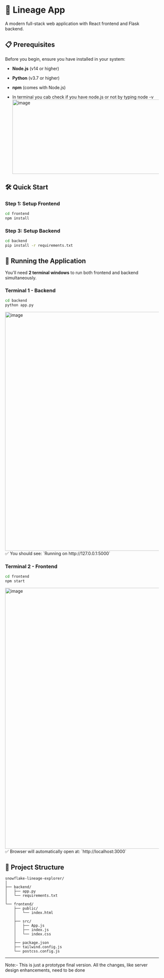 # 🚀 Lineage App

A modern full-stack web application with React frontend and Flask backend.

## 📋 Prerequisites

Before you begin, ensure you have installed in your system:
- **Node.js** (v14 or higher)
- **Python** (v3.7 or higher)
- **npm** (comes with Node.js)

- In terminal you cab check if you have node.js or not by typing
  node -v
  <img width="940" height="243" alt="image" src="https://github.com/user-attachments/assets/11a36ad8-2dda-4f6c-9071-00eace567140" />


## 🛠️ Quick Start



### Step 1: Setup Frontend

```bash
cd frontend
npm install
```


### Step 3: Setup Backend

```bash
cd backend
pip install -r requirements.txt
```


## 🚀 Running the Application

You'll need **2 terminal windows** to run both frontend and backend simultaneously.

### Terminal 1 - Backend

```bash
cd backend
python app.py
```
<img width="1915" height="781" alt="image" src="https://github.com/user-attachments/assets/3aa58830-430e-4bbb-b308-a19852dfb4dd" />
✅ You should see: `Running on http://127.0.0.1:5000`

### Terminal 2 - Frontend

```bash
cd frontend
npm start
```
<img width="1918" height="853" alt="image" src="https://github.com/user-attachments/assets/cdebad71-a8fa-433b-bf91-5bfad749112c" />
✅ Browser will automatically open at: `http://localhost:3000`

## 📁 Project Structure

```
snowflake-lineage-explorer/
│
├── backend/
│   ├── app.py                
│   └── requirements.txt       
│
└── frontend/
    ├── public/
    │   └── index.html        
    │
    ├── src/
    │   ├── App.js            
    │   ├── index.js          
    │   └── index.css        
    │
    ├── package.json          
    ├── tailwind.config.js    
    └── postcss.config.js     
```



---

Note:- This is just a prototype final version. All the changes, like server design enhancements, need to be done
